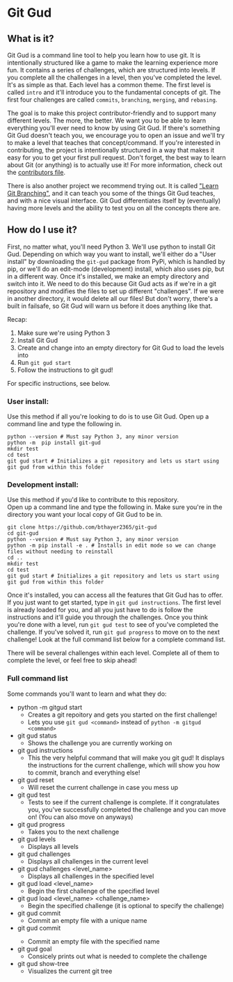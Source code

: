 # Git Gud
## What is it?
Git Gud is a command line tool to help you learn how to use git. It is intentionally structured like a game to make the learning experience more fun. It contains a series of challenges, which are structured into levels. If you complete all the challenges in a level, then you've completed the level. It's as simple as that. Each level has a common theme. The first level is called `intro` and it'll introduce you to the fundamental concepts of git. The first four challenges are called `commits`, `branching`, `merging`, and `rebasing`.

The goal is to make this project contributor-friendly and to support many different levels. The more, the better. We want you to be able to learn everything you'll ever need to know by using Git Gud. If there's something Git Gud doesn't teach you, we encourage you to open an issue and we'll try to make a level that teaches that concept/command. If you're interested in contributing, the project is intentionally structured in a way that makes it easy for you to get your first pull request. Don't forget, the best way to learn about Git (or anything) is to actually use it! For more information, check out the [contributors file](https://github.com/bthayer2365/git-gud/blob/master/CONTRIBUTING.md). 

There is also another project we recommend trying out. It is called ["Learn Git Branching"](https://learngitbranching.js.org), and it can teach you some of the things Git Gud teaches, and with a nice visual interface. Git Gud differentiates itself by (eventually) having more levels and the ability to test you on all the concepts there are.

## How do I use it?
First, no matter what, you'll need Python 3. We'll use python to install Git Gud. Depending on which way you want to install, we'll either do a "User install" by downloading the `git-gud` package from PyPi, which is handled by pip, or we'll do an edit-mode (development) install, which also uses pip, but in a different way. Once it's installed, we make an empty directory and switch into it. We need to do this because Git Gud acts as if we're in a git repository and modifies the files to set up different "challenges". If we were in another directory, it would delete all our files! But don't worry, there's a built in failsafe, so Git Gud will warn us before it does anything like that.

Recap:

1. Make sure we're using Python 3
2. Install Git Gud
3. Create and change into an empty directory for Git Gud to load the levels into
4. Run `git gud start`
5. Follow the instructions to git gud!

For specific instructions, see below.

### User install:
Use this method if all you're looking to do is to use Git Gud.
Open up a command line and type the following in.
```
python --version # Must say Python 3, any minor version
python -m  pip install git-gud
mkdir test
cd test
git gud start # Initializes a git repository and lets us start using git gud from within this folder
```

### Development install:  
Use this method if you'd like to contribute to this repository.  
Open up a command line and type the following in. Make sure you're in the directory you want your local copy of Git Gud to be in.
```
git clone https://github.com/bthayer2365/git-gud
cd git-gud
python --version # Must say Python 3, any minor version
python -m pip install -e . # Installs in edit mode so we can change files without needing to reinstall
cd ..
mkdir test
cd test
git gud start # Initializes a git repository and lets us start using git gud from within this folder
```

Once it's installed, you can access all the features that Git Gud has to offer. If you just want to get started, type in `git gud instructions`. The first level is already loaded for you, and all you just have to do is follow the instructions and it'll guide you through the challenges. Once you think you're done with a level, run `git gud test` to see of you've completed the challenge. If you've solved it, run `git gud progress` to move on to the next challenge! Look at the full command list below for a complete command list.

There will be several challenges within each level. Complete all of them to complete the level, or feel free to skip ahead!


### Full command list
Some commands you'll want to learn and what they do:
* python -m gitgud start 
  * Creates a git repoitory and gets you started on the first challenge!
  * Lets you use `git gud <command>` instead of `python -m gitgud <command>`
* git gud status
  * Shows the challenge you are currently working on
* git gud instructions
  * This the very helpful command that will make you git gud! It displays the instructions for the current challenge, which will show you how to commit, branch and everything else!
* git gud reset
  * Will reset the current challenge in case you mess up
* git gud test
  * Tests to see if the current challenge is complete. If it congratulates you, you've successfully completed the challenge and you can move on! (You can also move on anyways)
* git gud progress
  * Takes you to the next challenge
* git gud levels
  * Displays all levels
* git gud challenges
  * Displays all challenges in the current level
* git gud challenges <level_name>
  * Displays all challenges in the specified level
* git gud load <level_name>
  * Begin the first challenge of the specified level
* git gud load <level_name> <challenge_name>
  * Begin the specified challenge (it is optional to specify the challenge)
* git gud commit
  * Commit an empty file with a unique name
* git gud commit <name>
  * Commit an empty file with the specified name
* git gud goal
  * Consicely prints out what is needed to complete the challenge
* git gud show-tree
  * Visualizes the current git tree
